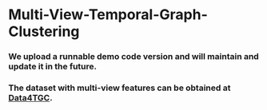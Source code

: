 # Multi-View-Temporal-Graph-Clustering

### We upload a runnable demo code version and will maintain and update it in the future.

### The dataset with multi-view features can be obtained at [Data4TGC](https://github.com/MGitHubL/Data4TGC).
